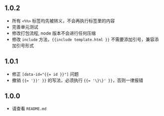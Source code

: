 ## 1.0.2
- 所有 `<%%>` 标签均先被转义，不会再执行标签里的内容
- 完善单元测试
- 修改打包流程, node 版本不会进行任何压缩
- 修改 `include` 方法，`{{include template.html }}` 不需要添加引号，兼容添加引号形式

## 1.0.1

- 修正 `[data-id="{{= id }}"]` 问题
- 撤销 `{{= '}}' }}` 的写法，必须执行 `{{= '\}\}' }}`，否则一律报错

## 1.0.0

- 请查看 `README.md`
